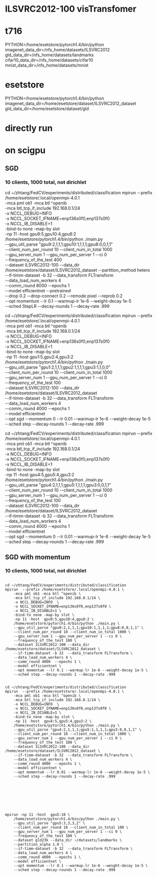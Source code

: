 # ILSVRC2012-100  visTransfomer

# t716
PYTHON=/home/esetstore/pytorch1.4/bin/python
imagenet_data_dir=/nfs_home/datasets/ILSVRC2012
gld_data_dir=/nfs_home/datasets/landmarks
cifar10_data_dir=/nfs_home/datasets/cifar10
mnist_data_dir=/nfs_home/datasets/mnist

# esetstore
PYTHON=/home/esetstore/pytorch1.4/bin/python
imagenet_data_dir=/home/esetstore/dataset/ILSVRC2012_dataset
gld_data_dir=/home/esetstore/dataset/gld


# directly run
# on scigpu

## SGD
### 10 clients, 1000 total, not dirichlet
cd ~/zhtang/FedCV/experiments/distributed/classification
mpirun  --prefix /home/esetstore/.local/openmpi-4.0.1 \
    -mca pml ob1 -mca btl ^openib \
    -mca btl_tcp_if_include 192.168.0.1/24 \
    -x NCCL_DEBUG=INFO  \
    -x NCCL_SOCKET_IFNAME=enp136s0f0,enp137s0f0 \
    -x NCCL_IB_DISABLE=1 \
    -bind-to none -map-by slot \
    -np 11 -host  gpu9:5,gpu10:4,gpu8:2 \
    /home/esetstore/pytorch1.4/bin/python ./main.py \
    --gpu_util_parse "gpu9:2,1,1,1;gpu10:1,1,1,1;gpu8:0,0,1,1" \
    --client_num_per_round 10 --client_num_in_total 1000 \
    --gpu_server_num 1 --gpu_num_per_server 1 --ci 0 \
    --frequency_of_the_test 400 \
    --dataset ILSVRC2012-100 --data_dir /home/esetstore/dataset/ILSVRC2012_dataset --partition_method hetero \
    --if-timm-dataset -b 32  --data_transform FLTransform \
    --data_load_num_workers 4 \
    --comm_round 8000  --epochs 1 \
    --model efficientnet --pretrained \
    --drop 0.2 --drop-connect 0.2 --remode pixel --reprob 0.2 \
    --opt momentum --lr 0.1 --warmup-lr 1e-6 --weight-decay 1e-5 \
    --sched StepLR --decay-rounds 1 --decay-rate .999



cd ~/zhtang/FedCV/experiments/distributed/classification
mpirun  --prefix /home/esetstore/.local/openmpi-4.0.1 \
    -mca pml ob1 -mca btl ^openib \
    -mca btl_tcp_if_include 192.168.0.1/24 \
    -x NCCL_DEBUG=INFO  \
    -x NCCL_SOCKET_IFNAME=enp136s0f0,enp137s0f0 \
    -x NCCL_IB_DISABLE=1 \
    -bind-to none -map-by slot \
    -np 11 -host  gpu1:5,gpu2:4,gpu3:2 \
    /home/esetstore/pytorch1.4/bin/python ./main.py \
    --gpu_util_parse "gpu1:2,1,1,1;gpu2:1,1,1,1;gpu3:1,1,0,0" \
    --client_num_per_round 10 --client_num_in_total 1000 \
    --gpu_server_num 1 --gpu_num_per_server 1 --ci 0 \
    --frequency_of_the_test 100 \
    --dataset ILSVRC2012-100 --data_dir /home/esetstore/dataset/ILSVRC2012_dataset \
    --if-timm-dataset -b 32  --data_transform FLTransform \
    --data_load_num_workers 4 \
    --comm_round 4000  --epochs 1 \
    --model efficientnet \
    --opt sgd --momentum 0 --lr 0.01 --warmup-lr 1e-6 --weight-decay 1e-5 \
    --sched step --decay-rounds 1 --decay-rate .999


cd ~/zhtang/FedCV/experiments/distributed/classification
mpirun  --prefix /home/esetstore/.local/openmpi-4.0.1 \
    -mca pml ob1 -mca btl ^openib \
    -mca btl_tcp_if_include 192.168.0.1/24 \
    -x NCCL_DEBUG=INFO  \
    -x NCCL_SOCKET_IFNAME=enp136s0f0,enp137s0f0 \
    -x NCCL_IB_DISABLE=1 \
    -bind-to none -map-by slot \
    -np 11 -host  gpu4:5,gpu5:4,gpu3:2 \
    /home/esetstore/pytorch1.4/bin/python ./main.py \
    --gpu_util_parse "gpu4:2,1,1,1;gpu5:1,1,1,1;gpu3:0,0,1,1" \
    --client_num_per_round 10 --client_num_in_total 1000 \
    --gpu_server_num 1 --gpu_num_per_server 1 --ci 0 \
    --frequency_of_the_test 100 \
    --dataset ILSVRC2012-100 --data_dir /home/esetstore/dataset/ILSVRC2012_dataset \
    --if-timm-dataset -b 32  --data_transform FLTransform \
    --data_load_num_workers 4 \
    --comm_round 4000  --epochs 1 \
    --model efficientnet \
    --opt sgd --momentum 0  --lr 0.01 --warmup-lr 1e-6 --weight-decay 1e-5 \
    --sched step --decay-rounds 1 --decay-rate .999



## SGD with momentum
### 10 clients, 1000 total, not dirichlet
```

cd ~/zhtang/FedCV/experiments/distributed/classification
mpirun  --prefix /home/esetstore/.local/openmpi-4.0.1 \
    -mca pml ob1 -mca btl ^openib \
    -mca btl_tcp_if_include 192.168.0.1/24 \
    -x NCCL_DEBUG=INFO  \
    -x NCCL_SOCKET_IFNAME=enp136s0f0,enp137s0f0 \
    -x NCCL_IB_DISABLE=1 \
    -bind-to none -map-by slot \
    -np 11 -host  gpu9:5,gpu10:4,gpu8:2 \
    /home/esetstore/pytorch1.4/bin/python ./main.py \
    --gpu_util_parse "gpu9:2,1,1,1;gpu10:1,1,1,1;gpu8:0,0,1,1" \
    --client_num_per_round 10 --client_num_in_total 1000 \
    --gpu_server_num 1 --gpu_num_per_server 1 --ci 0 \
    --frequency_of_the_test 100 \
    --dataset ILSVRC2012-100 --data_dir /home/esetstore/dataset/ILSVRC2012_dataset \
    --if-timm-dataset -b 32  --data_transform FLTransform \
    --data_load_num_workers 4 \
    --comm_round 4000  --epochs 1 \
    --model efficientnet \
    --opt momentum --lr 0.1 --warmup-lr 1e-6 --weight-decay 1e-5 \
    --sched step --decay-rounds 1 --decay-rate .999


cd ~/zhtang/FedCV/experiments/distributed/classification
mpirun  --prefix /home/esetstore/.local/openmpi-4.0.1 \
    -mca pml ob1 -mca btl ^openib \
    -mca btl_tcp_if_include 192.168.0.1/24 \
    -x NCCL_DEBUG=INFO  \
    -x NCCL_SOCKET_IFNAME=enp136s0f0,enp137s0f0 \
    -x NCCL_IB_DISABLE=1 \
    -bind-to none -map-by slot \
    -np 11 -host  gpu4:5,gpu5:4,gpu3:2 \
    /home/esetstore/pytorch1.4/bin/python ./main.py \
    --gpu_util_parse "gpu4:2,1,1,1;gpu5:1,1,1,1;gpu3:0,0,1,1" \
    --client_num_per_round 10 --client_num_in_total 1000 \
    --gpu_server_num 1 --gpu_num_per_server 1 --ci 0 \
    --frequency_of_the_test 100 \
    --dataset ILSVRC2012-100 --data_dir /home/esetstore/dataset/ILSVRC2012_dataset \
    --if-timm-dataset -b 32  --data_transform FLTransform \
    --data_load_num_workers 4 \
    --comm_round 4000  --epochs 1 \
    --model efficientnet \
    --opt momentum --lr 0.01 --warmup-lr 1e-6 --weight-decay 1e-5 \
    --sched step --decay-rounds 1 --decay-rate .999








mpirun -np 11 -host  gpu5:10 \
    /home/esetstore/pytorch1.4/bin/python ./main.py \
    --gpu_util_parse "gpu5:3,3,3,2" \
    --client_num_per_round 10 --client_num_in_total 100 \
    --gpu_server_num 1 --gpu_num_per_server 1 --ci 0 \
    --frequency_of_the_test 100 \
    --dataset gld23k --data_dir ~/datasets/landmarks \
    --partition_alpha 1.0 \
    --if-timm-dataset -b 32  --data_transform FLTransform \
    --data_load_num_workers 4 \
    --comm_round 4000  --epochs 1 \
    --model efficientnet \
    --opt momentum --lr 0.1 --warmup-lr 1e-6 --weight-decay 1e-5 \
    --sched step --decay-rounds 1 --decay-rate .999







